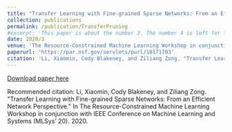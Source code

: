 ```yaml
---
title: "Transfer Learning with Fine-grained Sparse Networks: From an Efficient Network Perspective"
collection: publications
permalink: /publication/TransferPruning
#excerpt: 'This paper is about the number 3. The number 4 is left for future work.'
date: 2020/3
venue: 'The Resource-Constrained Machine Learning Workshop in conjunction with IEEE Conference on Machine Learning and Systems (MLSys’ 20)'
paperurl: 'https://par.nsf.gov/servlets/purl/10171703'
citation: 'Li, Xiaomin, Cody Blakeney, and Ziliang Zong. "Transfer Learning with Fine-grained Sparse Networks: From an Efficient Network Perspective." In The Resource-Constrained Machine Learning Workshop in conjunction with IEEE Conference on Machine Learning and Systems (MLSys’ 20). 2020.'
---
```


[Download paper here](https://par.nsf.gov/servlets/purl/10171703)

Recommended citation: Li, Xiaomin, Cody Blakeney, and Ziliang Zong. "Transfer Learning with Fine-grained Sparse Networks: From an Efficient Network Perspective." In The Resource-Constrained Machine Learning Workshop in conjunction with IEEE Conference on Machine Learning and Systems (MLSys’ 20). 2020.